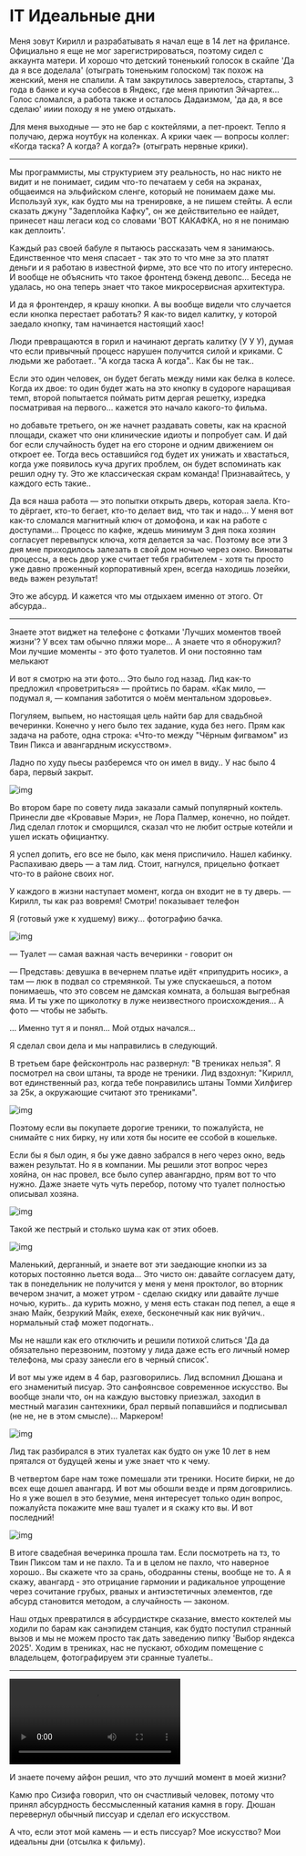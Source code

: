 # IT Идеальные дни

Меня зовут Кирилл и разрабатывать я начал еще в 14 лет на фрилансе. Официально я еще не мог зарегистрироваться, поэтому сидел с аккаунта матери. И хорошо что детский тоненький голосок в скайпе 'Да да я все доделала' (отыграть тоненьким голоском) так похож на женский, меня не спалили. А там закрутилось завертелось, стартапы, 3 года в банке и куча собесов в Яндекс, где меня приютил Эйчартех... Голос сломался, а работа также и осталось Дадаизмом, 'да да, я все сделаю' ииии походу я не умею отдыхать.

Для меня выходные — это не бар с коктейлями, а пет-проект. Тепло я получаю, держа ноутбук на коленках. А крики чаек — вопросы коллег: «Когда таска? А когда? А когда?» (отыграть нервные крики).

----

Мы программисты, мы структурием эту реальность, но нас никто не видит и не понимает, сидим что-то печатаем у себя на экранах, общаеимся на эльфийском сленге, который не понимаем даже мы. Используй хук, как будто мы на тренировке, а не пишем стейты. А если сказать джуну "Задеплойка Кафку", он же действительно ее найдет, принесет наш легаси код со словами 'ВОТ КАКАФКА, но я не понимаю как деплоить'.

Каждый раз своей бабуле я пытаюсь рассказать чем я занимаюсь. Единственное что меня спасает - так это то что мне за это платят деньги и я работаю в известной фирме, это все что по итогу интересно. И вообще не объяснить что такое фронтенд бэкенд девопс... Беседа не удалась, но она теперь знает что такое микросервисная архитектура.

И да я фронтендер, я крашу кнопки. А вы вообще видели что случается если кнопка перестает работать? Я как-то видел калитку, у которой заедало кнопку, там начинается настоящий хаос!

Люди превращаются в горил и начинают дергать калитку (У У У), думая что если привычный процесс нарушен получится силой и криками. С людьми же работает.. "А когда таска А когда".. Как бы не так..

Если это один человек, он будет бегать между ними как белка в колесе.
Когда их двое: то один будет жать на это кнопку в судороге наращивая темп, второй попытается поймать ритм дергая решетку, изредка посматривая на первого... кажется это начало какого-то фильма.

но добавьте третьего, он же начнет раздавать советы, как на красной площади, скажет что они клинические идиоты и попробует сам. И дай бог если случайность будет на его стороне и одним движением он откроет ее. Тогда весь оставшийся год будет их унижать и хвастаться, когда уже появилось куча других проблем, он будет вспоминать как решил одну ту. Это же классическая скрам команда! Признавайтесь, у каждого есть такие..

Да вся наша работа — это попытки открыть дверь, которая заела. Кто-то дёргает, кто-то бегает, кто-то делает вид, что так и надо… У меня вот как-то сломался магнитный ключ от домофона, и как на работе с доступами... Процесс по кафке, ждешь минимум 3 дня пока хозяин согласует перевыпуск ключа, хотя делается за час. Поэтому все эти 3 дня мне приходилось залезать в свой дом ночью через окно. Виноваты процессы, а весь двор уже считает тебя грабителем - хотя ты просто уже давно проженный корпоративный хрен, всегда находишь лозейки, ведь важен результат!

Это же абсурд. И кажется что мы отдыхаем именно от этого. От абсурда..

----

Знаете этот виджет на телефоне с фотками 'Лучших моментов твоей жизни'? У всех там обычно пляжи море... А знаете что я обноружил? Мои лучшие моменты - это фото туалетов. И они постоянно там мелькают

И вот я смотрю на эти фото... Это было год назад. Лид как-то предложил «проветриться» — пройтись по барам. «Как мило, — подумал я, — компания заботится о моём ментальном здоровье».

Погуляем, выпьем, но настоящая цель найти бар для свадьбной вечеринки. Конечно у него было тех задание, куда без него. Прям как задача на работе, одна строка: «Что-то между "Чёрным фигвамом" из Твин Пикса и авангардным искусством». 

Ладно по худу пьесы разберемся что он имел в виду.. У нас было 4 бара, первый закрыт.

![img](/docs/1.png)

Во втором баре по совету лида заказали самый популярный коктель. Принесли две «Кровавые Мэри», не Лора Палмер, конечно, но пойдет. Лид сделал глоток и сморщился, сказал что не любит острые котейли и ушел искать официантку.

Я успел допить, его все не было, как меня приспичило. Нашел кабинку. Распахиваю дверь — а там лид. Стоит, нагнулся, прицельно фоткает что-то в районе своих ног.

У каждого в жизни наступает момент, когда он входит не в ту дверь.
— Кирилл, ты как раз вовремя! Смотри! показывает телефон

Я (готовый уже к худшему) вижу... фотографию бачка.

![img](/docs/2.png)

— Туалет — самая важная часть вечеринки - говорит он

— Представь: девушка в вечернем платье идёт «припудрить носик», а там — люк в подвал со стремянкой. Ты уже спускаешься, а потом понимаешь, что это совсем не дамская комната, а большая выгребная яма. И ты уже по щиколотку в луже неизвестного происхождения… А фото — чтобы не забыть.

... Именно тут я и понял... Мой отдых начался...

Я сделал свои дела и мы направились в следующий.

В третьем баре фейсконтроль нас развернул: "В трениках нельзя". Я посмотрел на свои штаны, та вроде не треники. Лид вздохнул: "Кирилл, вот единственный раз, когда тебе понравились штаны Томми Хилфигер за 25к, а окружающие считают это трениками".

![img](/docs/lid.JPG)

Поэтому если вы покупаете дорогие треники, то пожалуйста, не снимайте с них бирку, ну или хотя бы носите ее ссобой в кошельке.

Если бы я был один, я бы уже давно забрался в него через окно, ведь важен результат. Но я в компании. Мы решили этот вопрос через хояйна, он нас провел, все было супер авангардно, прям вот то что нужно. Даже знаете чуть чуть перебор, потому что туалет полностью описывал хозяна.

![img](/docs/3.png)

Такой же пестрый и столько шума как от этих обоев.

![img](/docs/4.png)

Маленький, дерганный, и знаете вот эти заедающие кнопки из за которых постоянно льется вода... Это чисто он: давайте согласуем дату, так в понедельник не получится у меня у меня проктолог, во вторник вечером значит, а может утром - сделаю скидку или давайте лучше ночью, курить.. да курить можно, у меня есть стакан под пепел, а еще я знаю Майк, безрукий Майк, ехехе, бесконечный как ник вуйчич.. нормальный стаф может подогнать.. 

Мы не нашли как его отключить и решили потихой слиться 'Да да обязательно перезвоним, поэтому у лида даже есть его личный номер телефона, мы сразу занесли его в черный список'.

И вот мы уже идем в 4 бар, разговорились. Лид вспомнил Дюшана и его знаменитый писуар. Это санфоянсвое современное искусство. Вы вообще знали что, он на каждую выстовку приезжал, заходил в местный магазин сантехники, брал первый попавшийся и подписывал (не не, не в этом смысле)... Маркером!

![img](/docs/dushan.png)

Лид так разбирался в этих туалетах как будто он уже 10 лет в нем прятался от будущей жены и уже знает что к чему.

В четвертом баре нам тоже помешали эти треники. Носите бирки, не до всех еще дошел авангард. И вот мы обошли везде и прям договрились. Но я уже вошел в это безумие, меня интересует только один вопрос, пожалуйста покажите мне ваш туалет и я скажу кто вы. И вот последний!

![img](/docs/5.png)

В итоге свадебная вечеринка прошла там. Если посмотреть на тз, то Твин Пиксом там и не пахло. Та и в целом не пахло, что наверное хорошо.. Вы скажете что за срань, ободранны стены, вообще не то. А я скажу, авангард - это отрицание гармонии и радикальное упрощение через сочитание грубых, рваных и антиэстетичных элементов, где абсурд становится методом, а случайность — законом.

Наш отдых превратился в абсурдисткре сказание, вместо коктелей мы ходили по барам как санэпидем станция, как будто поступил странный вызов и мы не можем просто так дать заведению пипку 'Выбор яндекса 2025'. Ходим в трениках, нас не пускают, обходим помещение с владельцем, фотографируем эти сранные туалеты..

----

![video](/docs/memory.MP4)

И знаете почему айфон решил, что это лучший момент в моей жизни?

Камю про Сизифа говорил, что он счастливый человек, потому что принял абсурдность бессмысленный катания камня в гору. Дюшан перевернул обычный писсуар и сделал его искусством.

А что, если этот мой камень — и есть писсуар? Мое искусство? Мои идеальны дни (отсылка к фильму).
